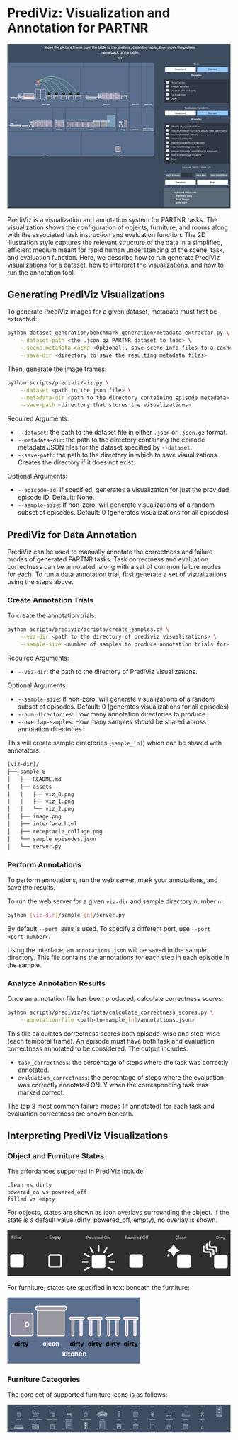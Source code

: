 # PrediViz: Visualization and Annotation for PARTNR

![PrediViz Annotation Tool](assets/readme_assets/annotation_tool.png)

PrediViz is a visualization and annotation system for PARTNR tasks. The visualization shows the configuration of objects, furniture, and rooms along with the associated task instruction and evaluation function. The 2D illustration style captures the relevant structure of the data in a simplified, efficient medium meant for rapid human understanding of the scene, task, and evaluation function. Here, we describe how to run generate PrediViz visualizations for a dataset, how to interpret the visualizations, and how to run the annotation tool.

## Generating PrediViz Visualizations

To generate PrediViz images for a given dataset, metadata must first be extracted:

```bash
python dataset_generation/benchmark_generation/metadata_extractor.py \
    --dataset-path <the .json.gz PARTNR dataset to load> \
    --scene-metadata-cache <Optional:, save scene info files to a cache directory. If the cache already exists, loads scene infos from it> \
    --save-dir <directory to save the resulting metadata files>
```

Then, generate the image frames:

```sh
python scripts/prediviz/viz.py \
    --dataset <path to the json file> \
    --metadata-dir <path to the directory containing episode metadata> \
    --save-path <directory that stores the visualizations>
```

Required Arguments:

- `--dataset`: the path to the dataset file in either `.json` or `.json.gz` format.
- `--metadata-dir`: the path to the directory containing the episode metadata JSON files for the dataset specified by `--dataset`.
- `--save-path`: the path to the directory in which to save visualizations. Creates the directory if it does not exist.

Optional Arguments:

- `--episode-id`: If specified, generates a visualization for just the provided episode ID. Default: None.
- `--sample-size`: If non-zero, will generate visualizations of a random subset of episodes. Default: 0 (generates visualizations for all episodes)

## PrediViz for Data Annotation

PrediViz can be used to manually annotate the correctness and failure modes of generated PARTNR tasks. Task correctness and evaluation correctness can be annotated, along with a set of common failure modes for each. To run a data annotation trial, first generate a set of visualizations using the steps above.

### Create Annotation Trials

To create the annotation trials:

```sh
python scripts/prediviz/scripts/create_samples.py \
    --viz-dir <path to the directory of prediviz visualizations> \
    --sample-size <number of samples to produce annotation trials for>
```

Required Arguments:

- `--viz-dir`: the path to the directory of PrediViz visualizations.

Optional Arguments:

- `--sample-size`: If non-zero, will generate visualizations of a random subset of episodes. Default: 0 (generates visualizations for all episodes)
- `--num-directories`: How many annotation directories to produce
- `--overlap-samples`: How many samples should be shared across annotation directories

This will create sample directories (`sample_[n]`) which can be shared with annotators:

```sh
[viz-dir]/
├── sample_0
│   ├── README.md
│   ├── assets
│   │   ├── viz_0.png
│   │   ├── viz_1.png
│   │   └── viz_2.png
│   ├── image.png
│   ├── interface.html
│   ├── receptacle_collage.png
│   └── sample_episodes.json
│   └── server.py
```

### Perform Annotations

To perform annotations, run the web server, mark your annotations, and save the results.

To run the web server for a given `viz-dir` and sample directory number `n`:

```sh
python [viz-dir]/sample_[n]/server.py
```

By default `--port 8888` is used. To specify a different port, use `--port <port-number>`.

Using the interface, an `annotations.json` will be saved in the sample directory. This file contains the annotations for each step in each episode in the sample.

### Analyze Annotation Results

Once an annotation file has been produced, calculate correctness scores:

```sh
python scripts/prediviz/scripts/calculate_correctness_scores.py \
    --annotation-file <path-to-sample_[n]/annotations.json>
```

This file calculates correctness scores both episode-wise and step-wise (each temporal frame). An episode must have both task and evaluation correctness annotated to be considered. The output includes:

- `task_correctness`: the percentage of steps where the task was correctly annotated.
- `evaluation_correctness`: the percentage of steps where the evaluation was correctly annotated ONLY when the corresponding task was marked correct.

The top 3 most common failure modes (if annotated) for each task and evaluation correctness are shown beneath.

## Interpreting PrediViz Visualizations

### Object and Furniture States

The affordances supported in PrediViz include:

```text
clean vs dirty
powered_on vs powered_off
filled vs empty
```

For objects, states are shown as icon overlays surrounding the object. If the state is a default value (dirty, powered_off, empty), no overlay is shown.

<div style="text-align:left"><img src="assets/readme_assets/object_affordance.png" width="700"></div>

For furniture, states are specified in text beneath the furniture:

<div style="text-align:left"><img src="assets/readme_assets/receptacle_affordance.png" width="300"></div>

### Furniture Categories

The core set of supported furniture icons is as follows:

![alt text](assets/readme_assets/receptacle_collage.png)
